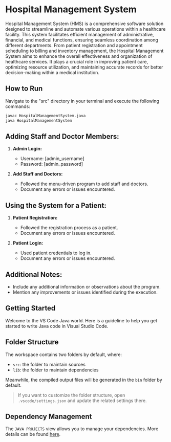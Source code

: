 # Hospital Management System

Hospital Management System (HMS) is a comprehensive software solution designed to streamline and automate various operations within a healthcare facility. This system facilitates efficient management of administrative, financial, and medical functions, ensuring seamless coordination among different departments. From patient registration and appointment scheduling to billing and inventory management, the Hospital Management System aims to enhance the overall effectiveness and organization of healthcare services. It plays a crucial role in improving patient care, optimizing resource utilization, and maintaining accurate records for better decision-making within a medical institution.


## How to Run

Navigate to the "src" directory in your terminal and execute the following commands:

```bash
javac HospitalManagementSystem.java
java HospitalManagementSystem
```
## Adding Staff and Doctor Members:

1. **Admin Login:**
   - Username: [admin_username]
   - Password: [admin_password]

2. **Add Staff and Doctors:**
   - Followed the menu-driven program to add staff and doctors.
   - Document any errors or issues encountered.

## Using the System for a Patient:

1. **Patient Registration:**
   - Followed the registration process as a patient.
   - Document any errors or issues encountered.

2. **Patient Login:**
   - Used patient credentials to log in.
   - Document any errors or issues encountered.

## Additional Notes:

- Include any additional information or observations about the program.
- Mention any improvements or issues identified during the execution.


## Getting Started

Welcome to the VS Code Java world. Here is a guideline to help you get started to write Java code in Visual Studio Code.

## Folder Structure

The workspace contains two folders by default, where:

- `src`: the folder to maintain sources
- `lib`: the folder to maintain dependencies

Meanwhile, the compiled output files will be generated in the `bin` folder by default.

> If you want to customize the folder structure, open `.vscode/settings.json` and update the related settings there.

## Dependency Management

The `JAVA PROJECTS` view allows you to manage your dependencies. More details can be found [here](https://github.com/microsoft/vscode-java-dependency#manage-dependencies).





